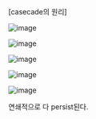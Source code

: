 [casecade의 원리]

![image](https://user-images.githubusercontent.com/108928206/192189096-ed8d3f23-9ee3-4a8f-b8ae-6cf84974269a.png)

![image](https://user-images.githubusercontent.com/108928206/192189117-d81c6d51-0864-4242-ae3c-371751ddbdd0.png)

![image](https://user-images.githubusercontent.com/108928206/192189129-0ecb3860-7b4b-49d6-a819-e47d5b30b2f6.png)

![image](https://user-images.githubusercontent.com/108928206/192189153-e3043e02-9b9e-4848-88f4-720fc24fade9.png)

![image](https://user-images.githubusercontent.com/108928206/192189160-4eb68a15-de11-4baf-bb9c-2d6d0ff07ea9.png)


연쇄적으로 다 persist된다.

